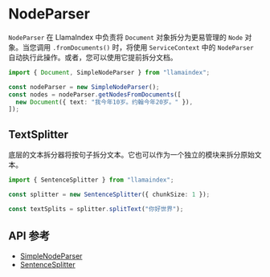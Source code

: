 # NodeParser

`NodeParser` 在 LlamaIndex 中负责将 `Document` 对象拆分为更易管理的 `Node` 对象。当您调用 `.fromDocuments()` 时，将使用 `ServiceContext` 中的 `NodeParser` 自动执行此操作。或者，您可以使用它提前拆分文档。

```typescript
import { Document, SimpleNodeParser } from "llamaindex";

const nodeParser = new SimpleNodeParser();
const nodes = nodeParser.getNodesFromDocuments([
  new Document({ text: "我今年10岁。约翰今年20岁。" }),
]);
```

## TextSplitter

底层的文本拆分器将按句子拆分文本。它也可以作为一个独立的模块来拆分原始文本。

```typescript
import { SentenceSplitter } from "llamaindex";

const splitter = new SentenceSplitter({ chunkSize: 1 });

const textSplits = splitter.splitText("你好世界");
```

## API 参考

- [SimpleNodeParser](../../api/classes/SimpleNodeParser.md)
- [SentenceSplitter](../../api/classes/SentenceSplitter.md)
